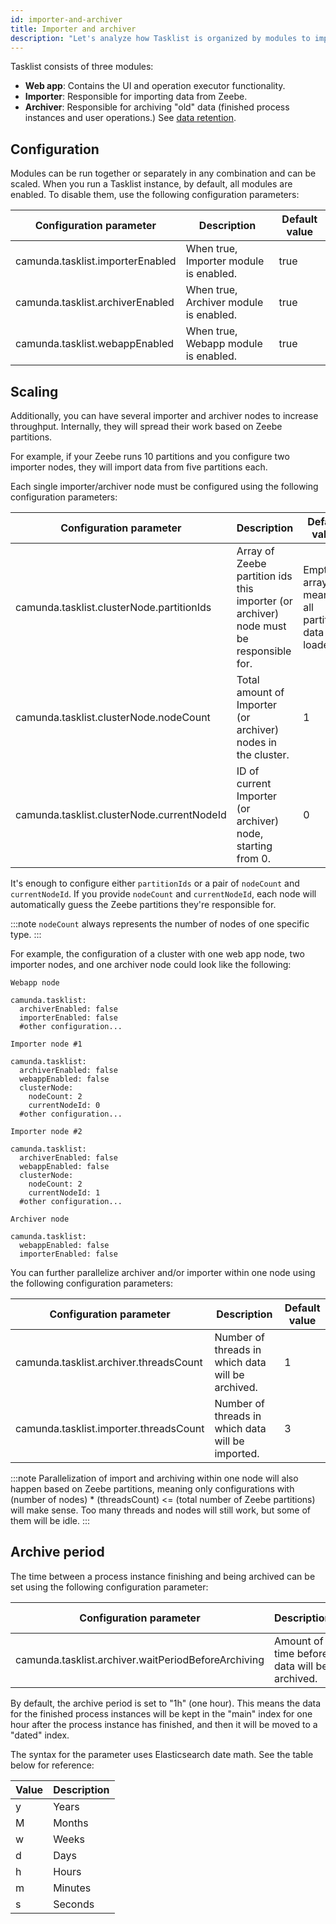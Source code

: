 ```yaml
---
id: importer-and-archiver
title: Importer and archiver
description: "Let's analyze how Tasklist is organized by modules to import and archive data."
---
```


Tasklist consists of three modules:

- **Web app**: Contains the UI and operation executor functionality.
- **Importer**: Responsible for importing data from Zeebe.
- **Archiver**: Responsible for archiving "old" data (finished process instances and user operations.) See [data retention](data-retention.md).

## Configuration

Modules can be run together or separately in any combination and can be scaled. When you run a Tasklist instance, by default, all modules are enabled. To disable them, use the following configuration parameters:

| Configuration parameter          | Description                            | Default value |
| -------------------------------- | -------------------------------------- | ------------- |
| camunda.tasklist.importerEnabled | When true, Importer module is enabled. | true          |
| camunda.tasklist.archiverEnabled | When true, Archiver module is enabled. | true          |
| camunda.tasklist.webappEnabled   | When true, Webapp module is enabled.   | true          |

## Scaling

Additionally, you can have several importer and archiver nodes to increase throughput. Internally, they will spread their work based on Zeebe partitions.

For example, if your Zeebe runs 10 partitions and you configure two importer nodes, they will import data from five partitions each.

Each single importer/archiver node must be configured using the following configuration parameters:

| Configuration parameter                    | Description                                                                            | Default value                                       |
| ------------------------------------------ | -------------------------------------------------------------------------------------- | --------------------------------------------------- |
| camunda.tasklist.clusterNode.partitionIds  | Array of Zeebe partition ids this importer (or archiver) node must be responsible for. | Empty array, meaning all partitions data is loaded. |
| camunda.tasklist.clusterNode.nodeCount     | Total amount of Importer (or archiver) nodes in the cluster.                           | 1                                                   |
| camunda.tasklist.clusterNode.currentNodeId | ID of current Importer (or archiver) node, starting from 0.                            | 0                                                   |

It's enough to configure either `partitionIds` or a pair of `nodeCount` and `currentNodeId`. If you provide `nodeCount` and `currentNodeId`, each node will automatically guess the Zeebe partitions they're responsible for.

:::note
`nodeCount` always represents the number of nodes of one specific type.
:::

For example, the configuration of a cluster with one web app node, two importer nodes, and one archiver node could look like the following:

```
Webapp node

camunda.tasklist:
  archiverEnabled: false
  importerEnabled: false
  #other configuration...

Importer node #1

camunda.tasklist:
  archiverEnabled: false
  webappEnabled: false
  clusterNode:
    nodeCount: 2
    currentNodeId: 0
  #other configuration...

Importer node #2

camunda.tasklist:
  archiverEnabled: false
  webappEnabled: false
  clusterNode:
    nodeCount: 2
    currentNodeId: 1
  #other configuration...

Archiver node

camunda.tasklist:
  webappEnabled: false
  importerEnabled: false

```

You can further parallelize archiver and/or importer within one node using the following configuration parameters:

| Configuration parameter                | Description                                       | Default value |
| -------------------------------------- | ------------------------------------------------- | ------------- |
| camunda.tasklist.archiver.threadsCount | Number of threads in which data will be archived. | 1             |
| camunda.tasklist.importer.threadsCount | Number of threads in which data will be imported. | 3             |

:::note
Parallelization of import and archiving within one node will also happen based on Zeebe partitions, meaning only configurations with (number of nodes) \* (threadsCount) <= (total number of Zeebe partitions) will make sense. Too many threads and nodes will still work, but some of them will be idle.
:::

## Archive period

The time between a process instance finishing and being archived can be set using the following configuration parameter:

| Configuration parameter                             | Description                                  | Default value |
| --------------------------------------------------- | -------------------------------------------- | ------------- |
| camunda.tasklist.archiver.waitPeriodBeforeArchiving | Amount of time before data will be archived. | 1h            |

By default, the archive period is set to "1h" (one hour). This means the data for the finished process instances will be kept in the "main" index for one hour after the process instance has finished, and then it will be moved to a "dated" index.

The syntax for the parameter uses Elasticsearch date math. See the table below for reference:

| Value | Description |
| ----- | ----------- |
| y     | Years       |
| M     | Months      |
| w     | Weeks       |
| d     | Days        |
| h     | Hours       |
| m     | Minutes     |
| s     | Seconds     |

